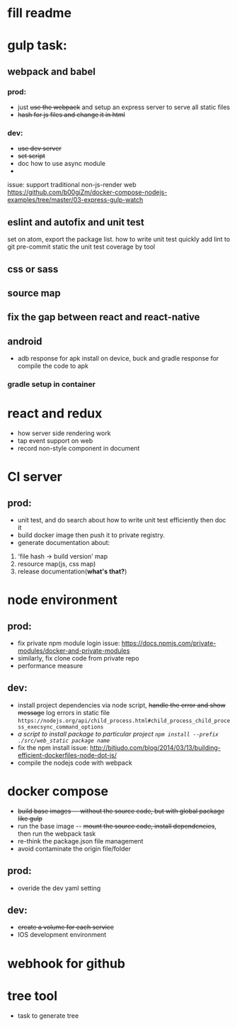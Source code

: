 # fill readme

# gulp task:
## webpack and babel
### prod:
* just ~~use the webpack~~ and setup an express server to serve all static files
* ~~hash for js files and change it in html~~
### dev:
* ~~use dev server~~
* ~~set script~~
* doc how to use async module
*
issue: support traditional non-js-render web
https://github.com/b00giZm/docker-compose-nodejs-examples/tree/master/03-express-gulp-watch

## eslint and autofix and unit test
set on atom, export the package list.
how to write unit test quickly
add lint to git pre-commit
static the unit test coverage by tool
## css or sass
## source map
## **fix the gap between react and react-native**
## android
* adb response for apk install on device, buck and gradle response for compile the code to apk
### **gradle setup in container**

# react and redux
* how server side rendering work
* tap event support on web
* record non-style component in document

# CI server
## prod:
* unit test, and do search about how to write unit test efficiently then doc it
* build docker image then push it to private registry.
* generate documentation about:
1. 'file hash -> build version' map
2. resource map(js, css map)
3. release documentation(**what's that?**)

# node environment
## prod:
* fix private npm module login issue:
https://docs.npmjs.com/private-modules/docker-and-private-modules
* similarly, fix clone code from private repo
* performance measure
## dev:
* install project dependencies via node script, ~~handle the error and show message~~ log errors in static file
``https://nodejs.org/api/child_process.html#child_process_child_process_execsync_command_options``
* *a script to install package to particular project
``npm install --prefix ./src/web_static package name``*
* fix the npm install issue:
http://bitjudo.com/blog/2014/03/13/building-efficient-dockerfiles-node-dot-js/
* compile the nodejs code with webpack

# docker compose
* ~~build base images -- without the source code, but with global package like gulp~~
* run the base image -- ~~mount the source code, install dependencies~~, then run the webpack task
* re-think the package.json file management
* avoid contaminate the origin file/folder
## prod:
* overide the dev yaml setting
## dev:
* ~~create a volume for each service~~
* IOS development environment

# webhook for github

# tree tool
* task to generate tree
